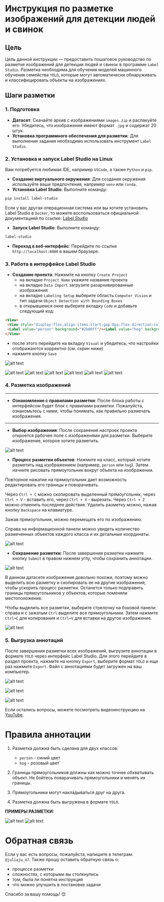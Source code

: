 # Инструкция по разметке изображений для детекции людей и свинок

## Цель
Цель данной инструкции — предоставить пошаговое руководство по разметке изображений для детекции людей и свинок в программе `Label Studio`. Разметка необходима для обучения моделей машинного обучения семейства `YOLO`, которые могут автоматически обнаруживать и классифицировать объекты на изображениях.

## Шаги разметки

### 1. Подготовка
- **Датасет**: Скачайте архив с изображениями `images.zip` и распакуйте его. Убедитесь, что изображения имеют формат `.jpg` и содержат 20 штук.
- **Установка программного обеспечения для разметки**: Для выполнения задания необходимо использовать инструмент `Label Studio`.

### 2. Установка и запуск Label Studio на Linux

Вам потребуется любимая IDE, например `VSCode`, а также `Python` и `pip`.
- **Создание виртуального окружения**: Для создания окружения используйте ваши предпочтения, например `venv` или `conda`.
- **Установка Label Studio**: Выполните команду: 

```bash
pip install label-studio
```
Если у вас другая операционная система или вы хотите установить Label Studio в `Docker`, то можете воспользоваться официальной документацией по ссылке: [Label Studio](https://labelstud.io/guide/install)

- **Запуск Label Studio**: Выполните команду: 

```bash
label-studio
```

- **Переход в веб-интерфейс**: Перейдите по ссылке `http://localhost:8080` в вашем браузере.

### 3. Работа в интерфейсе Label Studio

- **Создание проекта**: Нажмите на кнопку `Create Project`
    - на вкладке `Project Name` укажите название проекта
    - на вкладке `Data Import` загрузите разархивированные изображения
    - на вкладке `Labeling Setup` выберите область `Computer Vision` и тип задачи `Object Detection with Bounding Boxes`
    - в открывшемся окне выберите вкладку `Code` и добавьте следующий код:

 ```html
<View>
  <View style="display:flex;align-items:start;gap:8px;flex-direction:column-reverse"><Image name="image" value="$image" zoom="true" zoomControl="true" rotateControl="false"/><RectangleLabels name="label" toName="image" model_score_threshold="0.25" opacity="0.1" showInline="true"> 
  <Label value="person" background="#2b00ff"/><Label value="hog" background="#ff00dd"/></RectangleLabels></View>  
</View>
 ```

- после этого перейдите на вкладку `Visual` и убедитесь, что настройки отображаются корректно (см. скрин ниже)
- нажмите кнопку `Save`

![alt text](repo_images/image.png)

![alt text](repo_images/image_1.png)
![alt text](repo_images/image_2.png)
![alt text](repo_images/image_3.png)
![alt text](repo_images/image_4.png)
![alt text](repo_images/image_5.png)
![alt text](repo_images/image_6.png)


### 4. Разметка изображений

---
- **Ознакомление с правилами разметки**: После блока работы с интерфейсом будет блок с правилами разметки. Пожалуйста, ознакомьтесь с ними, чтобы понимать, как правильно размечать изображения.
---

- **Выбор изображения**: После сохранения настроек проекта откроется рабочее поле с изображенями для разметки. Выберите изображение, которое хотите разметить.

![alt text](repo_images/image_7.png)

- **Процесс разметки объектов**: Нажмите на класс, который хотите разметить над изображением (например, `person` или `hog`). Затем начните рисовать прямоугольник вокруг объекта на изображении.

Повторное нажатие на прямоугольник дает возможность редактировать его границы и поворачивать.

Через `Ctrl + C` можно скопировать выделенный прямоугольник, через `Ctrl + V` - вставить его, через `Ctrl + X` - вырезать. Через `Ctrl + Z` можно отменить последнее действие. Удалить разметку можно, нажав кнопку `Backspace` на клавиатуре.

Зажав прямоугольник, можно перемещать его по изображению.

Справа на информационной панели можно увидеть количество размеченных объектов каждого класса и их детальные координаты.

![alt text](repo_images/mage_8.png)

- **Сохранение разметки**: После завершения разметки нажмите кнопку `Submit` в правом нижнем углу, чтобы сохранить аннотации.


![alt text](repo_images/image_10.png)

В данном датасете изображения довольно похожи, поэтому можно выделить всю разметку и скопировать ее на другие изображения, чтобы ускорить процесс разметки. Останется только подправить границы прямоугольников у объектов, которые поменяли местоположение.

Чтобы выделить все разметки, выберите стрелочку на боковой панели справа и с зажатым `Ctrl` выделите все прямоугольники. Затем нажмите `Ctrl+C` для копирования и `Ctrl+V` для вставки на другое изображение.

![alt text](repo_images/image_9.png)

### 5. Выгрузка аннотаций

После завершения разметки всех изображений, выгрузите аннотации в формате `YOLO` через интерфейс Label Studio. Для этого перейдите в раздел проекта, нажмите на кнопку `Export`, выберите формат `YOLO` и еще раз нажмите `Export`. Файл с аннотациями будет загружен на ваш компьютер.

![alt text](repo_images/image_11.png)

![alt text](repo_images/image_12.png)

![alt text](repo_images/image_13.png)

Если остались вопросы, можете посмотреть видеоинструкцию на [YouTube](https://youtu.be/A0cob_f5BmM?si=m2_dhIP0cSPu6XUQ).


# Правила аннотации

1. Разметка должна быть сделана для двух классов:
   - `person` - синий цвет
   - `hog` - розовый цвет`

2. Границы прямоугольников должны как можно точнее обхватывать объект. Не бойтесь поварачивать прямоугольники и менять их границы.
3. Прямоугольники могут накладываться друг на друга.
4. Разметка должна быть выгружена в формате `YOLO`.


**ПРИМЕРЫ РАЗМЕТКИ:**

![alt text](repo_images/image_14.png)
![alt text](repo_images/image_15.png)

# Обратная связь

Если у вас есть вопросы, пожалуйста, напишите в телеграм: `@juliaju_o7`.
Также прошу оставить обратную связь о:
 - процессе разметки
 - сложностях, с которыми вы столкнулись
 - том, была ли понятна инструкция
 - что можно улучшить в постановке задачи


 Спасибо за вашу помощь! 😊